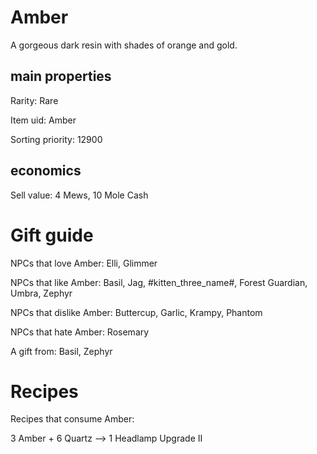 # Amber

A gorgeous dark resin with shades of orange and gold.

## main properties

Rarity: Rare

Item uid: Amber

Sorting priority: 12900

## economics

Sell value: 4 Mews, 10 Mole Cash

# Gift guide

NPCs that love Amber: Elli, Glimmer

NPCs that like Amber: Basil, Jag, #kitten_three_name#, Forest Guardian, Umbra, Zephyr

NPCs that dislike Amber: Buttercup, Garlic, Krampy, Phantom

NPCs that hate Amber: Rosemary

A gift from: Basil, Zephyr

# Recipes

Recipes that consume Amber:

3 Amber + 6 Quartz --> 1 Headlamp Upgrade II